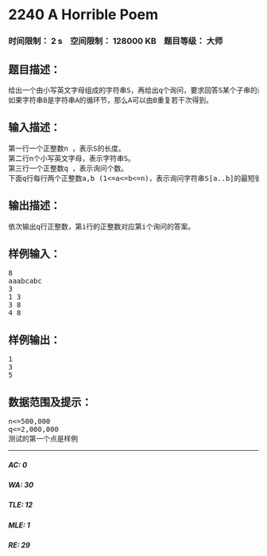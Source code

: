# 2240 A Horrible Poem   
### 时间限制： 2 s&nbsp;&nbsp;&nbsp;&nbsp;空间限制： 128000 KB&nbsp;&nbsp;&nbsp;&nbsp;题目等级： 大师  
## 题目描述：  

<pre>
给出一个由小写英文字母组成的字符串S，再给出q个询问，要求回答S某个子串的最短循环节。  
如果字符串B是字符串A的循环节，那么A可以由B重复若干次得到。
</pre>
  
  
## 输入描述：  

<pre>
第一行一个正整数n ，表示S的长度。  
第二行n个小写英文字母，表示字符串S。  
第三行一个正整数q ，表示询问个数。  
下面q行每行两个正整数a,b (1<=a<=b<=n)，表示询问字符串S[a..b]的最短循环节长度。
</pre>
  
  
## 输出描述：  

<pre>
依次输出q行正整数，第i行的正整数对应第i个询问的答案。
</pre>
  
  
## 样例输入：  

<pre>
8  
aaabcabc  
3  
1 3  
3 8  
4 8
</pre>
  
  
## 样例输出：  

<pre>
1  
3  
5
</pre>
  
  
## 数据范围及提示：  

<pre>
n<=500,000
q<=2,000,000
测试的第一个点是样例
</pre>
  
  
***  

##### AC: 0  
##### WA: 30  
##### TLE: 12  
##### MLE: 1  
##### RE: 29  
